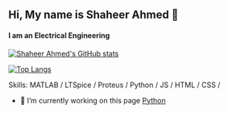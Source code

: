 ## Hi, My name is Shaheer Ahmed 👋
#### I am an Electrical Engineering

[![Shaheer Ahmed's GitHub stats](https://github-readme-stats.vercel.app/api?username=shaheerahm&show_icons=true&theme=tokyonight)](https://github.com/anuraghazra/github-readmestats)

[![Top Langs](https://github-readme-stats.vercel.app/api/top-langs/?username=shaheerahm&layout=compact&show_icons=true&theme=tokyonight)](https://github.com/anuraghazra/github-readme-stats)

Skills: MATLAB / LTSpice / Proteus / Python / JS / HTML / CSS / 


- 🔭 I’m currently working on this page [Python](https://github.com/shaheerahm/PythonJPcourse)
